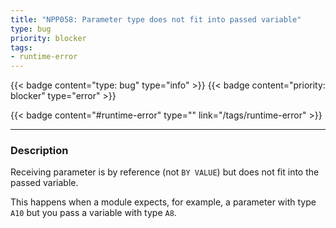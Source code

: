 ```yaml
---
title: "NPP058: Parameter type does not fit into passed variable"
type: bug
priority: blocker
tags:
- runtime-error 
---
```


{{< badge content="type: bug" type="info" >}}
{{< badge content="priority: blocker" type="error" >}}


{{< badge content="#runtime-error" type="" link="/tags/runtime-error" >}}

---

### Description
Receiving parameter is by reference (not `BY VALUE`) but does not fit into the passed variable.

This happens when a module expects, for example, a parameter with type `A10` but you pass a variable with type `A8`.
